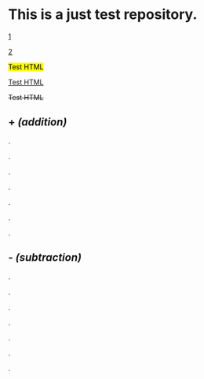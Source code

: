 # This is a just test repository.

[1](#-addition)

[2](#--40subtraction41)

<mark>Test HTML</mark>

<ins>Test HTML</ins>

<del>Test HTML</del>

## + *(addition)*

.

.

.

.

.

.

.

## - *&#40;subtraction&#41;*

.

.

.

.

.

.

.


